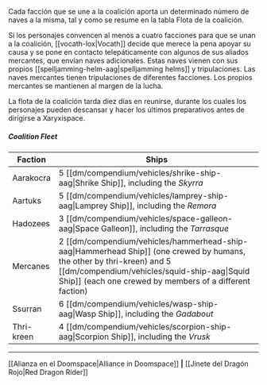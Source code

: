 Cada facción que se une a la coalición aporta un determinado número de naves a la misma, tal y como se resume en la tabla Flota de la coalición.

Si los personajes convencen al menos a cuatro facciones para que se unan a la coalición, [[vocath-lox|Vocath]] decide que merece la pena apoyar su causa y se pone en contacto telepáticamente con algunos de sus aliados mercantes, que envían naves adicionales. Estas naves vienen con sus propios [[spelljamming-helm-aag|spelljamming helms]] y tripulaciones. Las naves mercantes tienen tripulaciones de diferentes facciones. Los propios mercantes se mantienen al margen de la lucha.

La flota de la coalición tarda diez días en reunirse, durante los cuales los personajes pueden descansar y hacer los últimos preparativos antes de dirigirse a Xaryxispace.

##### Coalition Fleet

| Faction    | Ships                                                                                                                                                                                                                             |
| ---------- | --------------------------------------------------------------------------------------------------------------------------------------------------------------------------------------------------------------------------------- |
| Aarakocra  | 5 [[dm/compendium/vehicles/shrike-ship-aag\|Shrike Ship]], including the _Skyrra_                                                                                                                                                 |
| Aartuks    | 5 [[dm/compendium/vehicles/lamprey-ship-aag\|Lamprey Ship]], including the _Remora_                                                                                                                                               |
| Hadozees   | 3 [[dm/compendium/vehicles/space-galleon-aag\|Space Galleon]], including the _Tarrasque_                                                                                                                                          |
| Mercanes   | 2 [[dm/compendium/vehicles/hammerhead-ship-aag\|Hammerhead Ship]] (one crewed by humans, the other by thri-kreen) and 5 [[dm/compendium/vehicles/squid-ship-aag\|Squid Ship]] (each one crewed by members of a different faction) |
| Ssurran    | 6 [[dm/compendium/vehicles/wasp-ship-aag\|Wasp Ship]], including the _Gadabout_                                                                                                                                                   |
| Thri-kreen | 4 [[dm/compendium/vehicles/scorpion-ship-aag\|Scorpion Ship]], including the _Vrusk_                                                                                                                                              |
* * *

[[Alianza en el Doomspace|Alliance in Doomspace]] **|** [[Jinete del Dragón Rojo|Red Dragon Rider]]